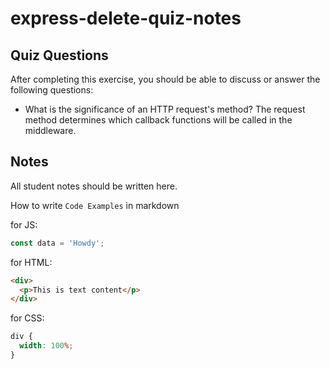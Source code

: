 # express-delete-quiz-notes

## Quiz Questions

After completing this exercise, you should be able to discuss or answer the following questions:

- What is the significance of an HTTP request's method?
  The request method determines which callback functions will be called in the middleware.

## Notes

All student notes should be written here.

How to write `Code Examples` in markdown

for JS:

```javascript
const data = 'Howdy';
```

for HTML:

```html
<div>
  <p>This is text content</p>
</div>
```

for CSS:

```css
div {
  width: 100%;
}
```
